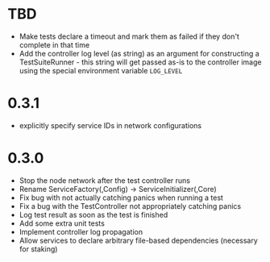 # TBD
* Make tests declare a timeout and mark them as failed if they don't complete in that time
* Add the controller log level (as string) as an argument for constructing a TestSuiteRunner - this string will get passed as-is to the controller image using the special environment variable `LOG_LEVEL`

# 0.3.1
* explicitly specify service IDs in network configurations

# 0.3.0
* Stop the node network after the test controller runs
* Rename ServiceFactory(,Config) -> ServiceInitializer(,Core)
* Fix bug with not actually catching panics when running a test
* Fix a bug with the TestController not appropriately catching panics
* Log test result as soon as the test is finished
* Add some extra unit tests
* Implement controller log propagation
* Allow services to declare arbitrary file-based dependencies (necessary for staking)
